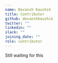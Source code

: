 ```yaml
---
name: Devansh Kaushik
title: Contributor
github: devanshkaushik
twitter: ""
linkedin: ""
slack: ""
joining_date: ""
role: contributor
---
```


Still waiting for this
